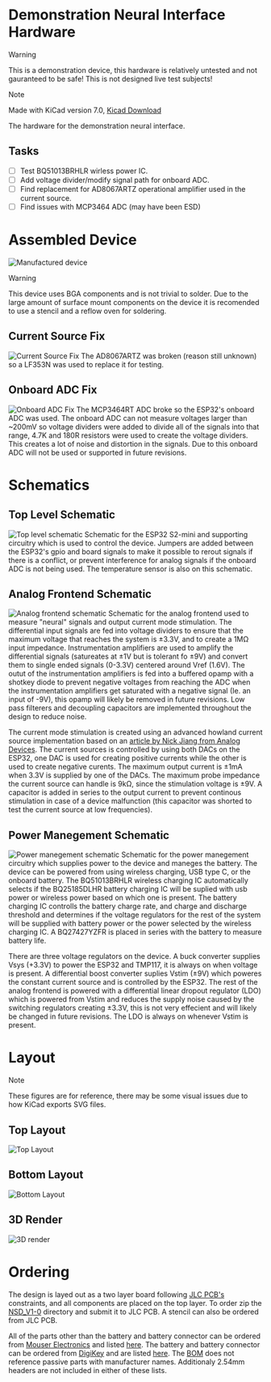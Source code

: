 # Demonstration Neural Interface Hardware
>[!warning]
>This is a demonstration device, this hardware is relatively untested and not gauranteed to be safe! This is not designed live test subjects!

>[!note]
>Made with KiCad version 7.0,  [Kicad Download](https://www.kicad.org/download/)

The hardware for the demonstration neural interface.

## Tasks
- [ ] Test BQ51013BRHLR wirless power IC.
- [ ] Add voltage divider/modify signal path for onboard ADC.
- [ ] Find replacement for AD8067ARTZ operational amplifier used in the current source.
- [ ] Find issues with MCP3464 ADC (may have been ESD)

# Assembled Device
![Manufactured device](/Figures/manufactured_device.jpg)
>[!warning]
>This device uses BGA components and is not trivial to solder. Due to the large amount of surface mount components on the device it is recomended to use a stencil and a reflow oven for soldering.

## Current Source Fix
![Current Source Fix](/Figures/current_source_fix.jpg)
The AD8067ARTZ was broken (reason still unknown) so a LF353N was used to replace it for testing.

## Onboard ADC Fix
![ Onboard ADC Fix](/Figures/onboard_adc_fix.jpg)
The MCP3464RT ADC broke so the ESP32's onboard ADC was used. The onboard ADC can not measure voltages larger than ~200mV so voltage dividers were added to divide all of the signals into that range, 4.7K and 180R resistors were used to create the voltage dividers. This creates a lot of noise and distortion in the signals. Due to this onboard ADC will not be used or supported in future revisions.

# Schematics
## Top Level Schematic
![Top level schematic](/Figures/Neural_Interface.svg)
Schematic for the ESP32 S2-mini and supporting circuitry which is used to control the device. Jumpers are added between the ESP32's gpio and board signals to make it possible to rerout signals if there is a conflict, or prevent interference for analog signals if the onboard ADC is not being used. The temperature sensor is also on this schematic.

## Analog Frontend Schematic
![Analog frontend schematic](/Figures/Neural_Interface-Analog_Frontend.svg)
Schematic for the analog frontend used to measure "neural" signals and output current mode stimulation. The differential input signals are fed into voltage dividers to ensure that the maximum voltage that reaches the system is ±3.3V, and to create a 1MΩ input impedance. Instrumentation amplifiers are used to amplify the differential signals (satureates at ±1V but is tolerant fo ±9V) and convert them to single ended signals (0-3.3V) centered around Vref (1.6V). The outut of the instrumentation amplifiers is fed into a buffered opamp with a shotkey diode to prevent negative voltages from reaching the ADC when the instrumentation amplifiers get saturated with a negative signal (Ie. an input of -9V), this opamp will likely be removed in future revisions. Low pass filterers and decoupling capacitors are implemented throughout the design to reduce noise.

The current mode stimulation is created using an advanced howland current source implementation based on an [article by Nick Jiang from Analog Devices](https://www.analog.com/en/resources/analog-dialogue/articles/a-large-current-source-with-high-accuracy-and-fast-settling.html). The current sources is controlled by using both DACs on the ESP32, one DAC is used for creating positive currents while the other is used to create negative curents. The maximum output current is ±1mA when 3.3V is supplied by one of the DACs. The maximum probe impedance the current source can handle is 9kΩ, since the stimulation voltage is ±9V. A capacitor is added in series to the output current to prevent continous stimulation in case of a device malfunction (this capacitor was shorted to test the current source at low frequencies).

## Power Manegement Schematic
![Power manegement schematic](/Figures/Neural_Interface-Power_Manegement.svg)
Schematic for the power manegement circuitry which supplies power to the device and maneges the battery. The device can be powered from using wireless charging, USB type C, or the onboard battery. The BQ51013BRHLR wireless charging IC automatically selects if the BQ25185DLHR battery charging IC will be suplied with usb power or wireless power based on which one is present. The battery charging IC controlls the battery charge rate, and charge and discharge threshold and determines if the voltage regulators for the rest of the system will be supplied with battery power or the power selected by the wireless charging IC. A BQ27427YZFR is placed in series with the battery to measure battery life.

There are three voltage regulators on the device. A buck converter supplies Vsys (+3.3V) to power the ESP32 and TMP117, it is always on when voltage is present. A differential boost converter suplies Vstim (±9V) which poweres the constant current source and is controlled by the ESP32. The rest of the analog frontend is powered with a differential linear dropout regulator (LDO) which is powered from Vstim and reduces the supply noise caused by the switching regulators creating ±3.3V, this is not very effecient and will likely be changed in future revisions. The LDO is always on whenever Vstim is present.

# Layout

>[!note]
>These figures are for reference, there may be some visual issues due to how KiCad exports SVG files.

## Top Layout
![Top Layout](/Figures/Neural_Interface-layout_top.svg)

## Bottom Layout
![Bottom Layout](/Figures/Neural_Interface-layout_bottom.svg)

## 3D Render
![3D render](/Figures/Neural_Interface_Render.png)

# Ordering
The design is layed out as a two layer board following [JLC PCB's](https://jlcpcb.com/) constraints, and all components are placed on the top layer. To order zip the [NSD_V1-0](Hardware/NSD_V1-0) directory and submit it to JLC PCB. A stencil can also be ordered from JLC PCB.

All of the parts other than the battery and battery connector can be ordered from [Mouser Electronics](https://www.mouser.com/) and listed [here](Hardware/MouserPartsOrder.xls). The battery and battery connector can be ordered from [DigiKey](https://www.digikey.com/) and are listed [here](Hardware/DigiKeyPartsOrder.xlsx). The [BOM](Hardware/BOM.csv) does not reference passive parts with manufacturer names. Additionaly 2.54mm headers are not included in either of these lists.



